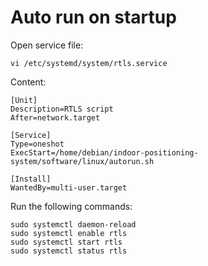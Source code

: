 # Auto run on startup

Open service file:
```
vi /etc/systemd/system/rtls.service
```

Content:
```
[Unit]
Description=RTLS script
After=network.target

[Service]
Type=oneshot
ExecStart=/home/debian/indoor-positioning-system/software/linux/autorun.sh

[Install]
WantedBy=multi-user.target
```

Run the following commands:
```
sudo systemctl daemon-reload
sudo systemctl enable rtls
sudo systemctl start rtls
sudo systemctl status rtls
```